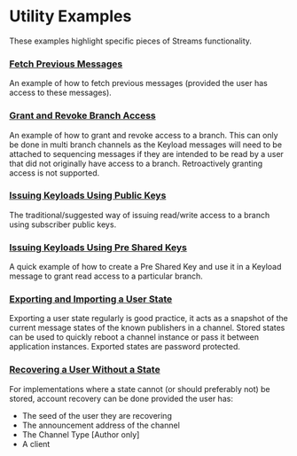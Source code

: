 # Utility Examples
These examples highlight specific pieces of Streams functionality. 

### [Fetch Previous Messages](fetch_prev.rs)
An example of how to fetch previous messages (provided the user has access to these messages).

### [Grant and Revoke Branch Access](grant_and_revoke_access.rs)
An example of how to grant and revoke access to a branch. This can only be done in multi branch channels 
as the Keyload messages will need to be attached to sequencing messages if they are intended to be read 
by a user that did not originally have access to a branch. Retroactively granting access is not supported.  

### [Issuing Keyloads Using Public Keys](pk_keyloads.rs)
The traditional/suggested way of issuing read/write access to a branch using subscriber public keys. 

### [Issuing Keyloads Using Pre Shared Keys](psk_keyloads.rs)
A quick example of how to create a Pre Shared Key and use it in a Keyload message to grant read access
to a particular branch.

### [Exporting and Importing a User State](state_recovery.rs)
Exporting a user state regularly is good practice, it acts as a snapshot of the current message states 
of the known publishers in a channel. Stored states can be used to quickly reboot a channel instance or 
pass it between application instances. Exported states are password protected. 

### [Recovering a User Without a State](stateless_recovery.rs) 
For implementations where a state cannot (or should preferably not) be stored, account recovery can be
done provided the user has:
- The seed of the user they are recovering
- The announcement address of the channel 
- The Channel Type [Author only]
- A client
